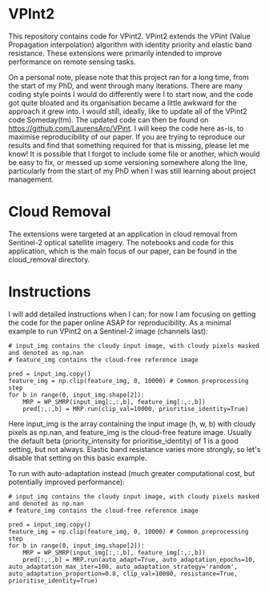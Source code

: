 # VPInt2
This repository contains code for VPint2. VPint2 extends the VPint (Value Propagation interpolation) algorithm with identity priority and elastic band resistance. These extensions were primarily intended to improve performance on remote sensing tasks.

On a personal note, please note that this project ran for a long time, from the start of my PhD, and went through many iterations. There are many coding style points I would do differently were I to start now, and the code got quite bloated and its organisation became a little awkward for the approach it grew into. I would still, ideally, like to update all of the VPint2 code Someday(tm). The updated code can then be found on https://github.com/LaurensArp/VPint. I will keep the code here as-is, to maximise reproducibility of our paper. If you are trying to reproduce our results and find that something required for that is missing, please let me know! It is possible that I forgot to include some file or another, which would be easy to fix, or messed up some versioning somewhere along the line, particularly from the start of my PhD when I was still learning about project management.

# Cloud Removal

The extensions were targeted at an application in cloud removal from Sentinel-2 optical satellite imagery. The notebooks and code for this application, which is the main focus of our paper, can be found in the cloud_removal directory.

# Instructions

I will add detailed instructions when I can; for now I am focusing on getting the code for the paper online ASAP for reproducibility. As a minimal example to run VPint2 on a Sentinel-2 image (channels last):

```
# input_img contains the cloudy input image, with cloudy pixels masked and denoted as np.nan
# feature_img contains the cloud-free reference image

pred = input_img.copy()
feature_img = np.clip(feature_img, 0, 10000) # Common preprocessing step
for b in range(0, input_img.shape[2]): 
	MRP = WP_SMRP(input_img[:,:,b], feature_img[:,:,b])
	pred[:,:,b] = MRP.run(clip_val=10000, prioritise_identity=True)
```
Here input_img is the array containing the input image (h, w, b) with cloudy pixels as np.nan, and feature_img is the cloud-free feature image. Usually the default beta (priority_intensity for prioritise_identity) of 1 is a good setting, but not always. Elastic band resistance varies more strongly, so let's disable that setting on this basic example.

To run with auto-adaptation instead (much greater computational cost, but potentially improved performance):

```
# input_img contains the cloudy input image, with cloudy pixels masked and denoted as np.nan
# feature_img contains the cloud-free reference image

pred = input_img.copy()
feature_img = np.clip(feature_img, 0, 10000) # Common preprocessing step
for b in range(0, input_img.shape[2]): 
	MRP = WP_SMRP(input_img[:,:,b], feature_img[:,:,b])
	pred[:,:,b] = MRP.run(auto_adapt=True, auto_adaptation_epochs=10, auto_adaptation_max_iter=100, auto_adaptation_strategy='random', auto_adaptation_proportion=0.8, clip_val=10000, resistance=True, prioritise_identity=True)
```